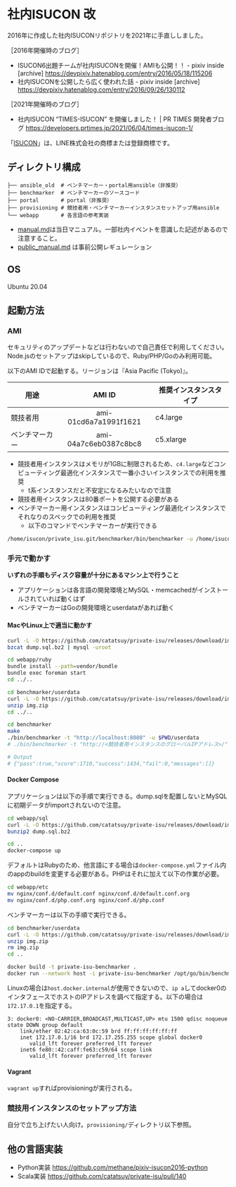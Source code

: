 # 社内ISUCON 改

2016年に作成した社内ISUCONリポジトリを2021年に手直ししました。

［2016年開催時のブログ］

* ISUCON6出題チームが社内ISUCONを開催！AMIも公開！！ - pixiv inside [archive] https://devpixiv.hatenablog.com/entry/2016/05/18/115206
* 社内ISUCONを公開したら広く使われた話 - pixiv inside [archive] https://devpixiv.hatenablog.com/entry/2016/09/26/130112

［2021年開催時のブログ］

* 社内ISUCON “TIMES-ISUCON” を開催しました！ | PR TIMES 開発者ブログ https://developers.prtimes.jp/2021/06/04/times-isucon-1/

「[ISUCON](https://isucon.net)」は、LINE株式会社の商標または登録商標です。

## ディレクトリ構成

```
├── ansible_old  # ベンチマーカー・portal用ansible（非推奨）
├── benchmarker  # ベンチマーカーのソースコード
├── portal       # portal（非推奨）
├── provisioning # 競技者用・ベンチマーカーインスタンスセットアップ用ansible
└── webapp       # 各言語の参考実装
```

* [manual.md](/manual.md)は当日マニュアル。一部社内イベントを意識した記述があるので注意すること。
* [public_manual.md](/public_manual.md) は事前公開レギュレーション

## OS

Ubuntu 20.04

## 起動方法

### AMI

セキュリティのアップデートなどは行わないので自己責任で利用してください。Node.jsのセットアップはskipしているので、Ruby/PHP/Goのみ利用可能。

以下のAMI IDで起動する。リージョンは『Asia Pacific (Tokyo)』。

| 用途           |        AMI ID         | 推奨インスタンスタイプ |
| -------------- | :-------------------: | ---------------------- |
| 競技者用       | ami-01cd6a7a1991f1621 | c4.large               |
| ベンチマーカー | ami-04a7c6eb0387c8bc8 | c5.xlarge              |

* 競技者用インスタンスはメモリが1GBに制限されるため、`c4.large`などコンピューティング最適化インスタンスで一番小さいインスタンスでの利用を推奨
  * t系インスタンスだと不安定になるみたいなので注意
* 競技者用インスタンスは80番ポートを公開する必要がある
* ベンチマーカー用インスタンスはコンピューティング最適化インスタンスでそれなりのスペックでの利用を推奨
  * 以下のコマンドでベンチマーカーが実行できる

```sh
/home/isucon/private_isu.git/benchmarker/bin/benchmarker -u /home/isucon/private_isu.git/benchmarker/userdata -t http://<target IP>
```

### 手元で動かす

__いずれの手順もディスク容量が十分にあるマシン上で行うこと__

* アプリケーションは各言語の開発環境とMySQL・memcachedがインストールされていれば動くはず
* ベンチマーカーはGoの開発環境とuserdataがあれば動く

#### MacやLinux上で適当に動かす

```sh
curl -L -O https://github.com/catatsuy/private-isu/releases/download/img/dump.sql.bz2
bzcat dump.sql.bz2 | mysql -uroot

cd webapp/ruby
bundle install --path=vendor/bundle
bundle exec foreman start
cd ../..

cd benchmarker/userdata
curl -L -O https://github.com/catatsuy/private-isu/releases/download/img/img.zip
unzip img.zip
cd ../..

cd benchmarker
make
./bin/benchmarker -t "http://localhost:8080" -u $PWD/userdata
# ./bin/benchmarker -t "http://<競技者用インスタンスのグローバルIPアドレス>/" -u $PWD/userdata

# Output
# {"pass":true,"score":1710,"success":1434,"fail":0,"messages":[]}
```

#### Docker Compose

アプリケーションは以下の手順で実行できる。dump.sqlを配置しないとMySQLに初期データがimportされないので注意。

```sh
cd webapp/sql
curl -L -O https://github.com/catatsuy/private-isu/releases/download/img/dump.sql.bz2
bunzip2 dump.sql.bz2

cd ..
docker-compose up
```

デフォルトはRubyのため、他言語にする場合は`docker-compose.yml`ファイル内のappのbuildを変更する必要がある。PHPはそれに加えて以下の作業が必要。

```sh
cd webapp/etc
mv nginx/conf.d/default.conf nginx/conf.d/default.conf.org
mv nginx/conf.d/php.conf.org nginx/conf.d/php.conf
```

ベンチマーカーは以下の手順で実行できる。

```sh
cd benchmarker/userdata
curl -L -O https://github.com/catatsuy/private-isu/releases/download/img/img.zip
unzip img.zip
rm img.zip
cd ..

docker build -t private-isu-benchmarker .
docker run --network host -i private-isu-benchmarker /opt/go/bin/benchmarker -t http://host.docker.internal -u /opt/go/userdata
```

Linuxの場合は`host.docker.internal`が使用できないので、`ip a`してdocker0のインタフェースでホストのIPアドレスを調べて指定する。以下の場合は`172.17.0.1`を指定する。

```
3: docker0: <NO-CARRIER,BROADCAST,MULTICAST,UP> mtu 1500 qdisc noqueue state DOWN group default
    link/ether 02:42:ca:63:0c:59 brd ff:ff:ff:ff:ff:ff
    inet 172.17.0.1/16 brd 172.17.255.255 scope global docker0
       valid_lft forever preferred_lft forever
    inet6 fe80::42:caff:fe63:c59/64 scope link
       valid_lft forever preferred_lft forever
```

#### Vagrant

`vagrant up`すればprovisioningが実行される。

### 競技用インスタンスのセットアップ方法

自分で立ち上げたい人向け。`provisioning/`ディレクトリ以下参照。

## 他の言語実装

* Python実装 https://github.com/methane/pixiv-isucon2016-python
* Scala実装 https://github.com/catatsuy/private-isu/pull/140
